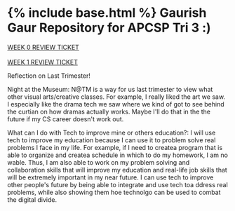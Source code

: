 {% include base.html %}
Gaurish Gaur Repository for APCSP Tri 3 :)
=======
[WEEK 0 REVIEW TICKET](https://github.com/Gaurish-Gaur/gaurishgaur-tri3/issues/8) <br></br>
[WEEK 1 REVIEW TICKET](https://github.com/Gaurish-Gaur/gaurishgaur-tri3/issues/15)

Reflection on Last Trimester!

Night at the Museum: N@TM is a way for us last trimester to view what other visual arts/creative classes. For example, I really liked the art we saw. I especially like the drama tech we saw where we kind of got to see behind the curtian on how dramas actually works. Maybe I'll do that in the the future if my CS career doesn't work out.

What can I do with Tech to improve mine or others education?: I will use tech to improve my education because I can use it to problem solve real problems I face in my life. For example, if I need to createa program that is able to organize and createa schedule in which to do my homework, I am no wable. Thus, I am also able to work on my problem solving and collaboration skills that will improve my education and real-life job skills that will be extremely important in my near future. I can use tech to improve other people's future by being able to integrate and use tech toa ddress real problems, while also showing them hoe technolgo can be used to combat the digital divide.

